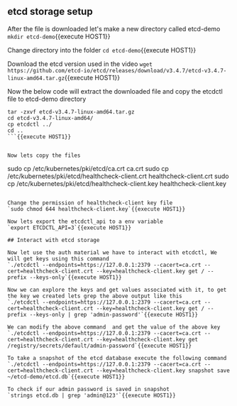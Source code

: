 ## etcd storage setup

After the file is downloaded let's make a new directory called etcd-demo
`mkdir etcd-demo`{{execute HOST1}}

Change directory into the folder
`cd etcd-demo`{{execute HOST1}}

Download the etcd version used in the video 
`wget https://github.com/etcd-io/etcd/releases/download/v3.4.7/etcd-v3.4.7-linux-amd64.tar.gz`{{execute HOST1}}

Now the below code will extract the downloaded file and copy the etcdctl file to etcd-demo directory 
```
tar -zxvf etcd-v3.4.7-linux-amd64.tar.gz
cd etcd-v3.4.7-linux-amd64/
cp etcdctl ../
cd ..
```{{execute HOST1}}


Now lets copy the files
```
sudo cp /etc/kubernetes/pki/etcd/ca.crt ca.crt
sudo cp /etc/kubernetes/pki/etcd/healthcheck-client.crt healthcheck-client.crt
sudo cp /etc/kubernetes/pki/etcd/healthcheck-client.key healthcheck-client.key
```{{execute HOST1}}

Change the permission of healthcheck-client key file
`sudo chmod 644 healthcheck-client.key`{{execute HOST1}}

Now lets export the etcdctl_api to a env variable
`export ETCDCTL_API=3`{{execute HOST1}}

## Interact with etcd storage 

Now let use the auth material we have to interact with etcdctl, We will get keys using this command
`./etcdctl --endpoints=https://127.0.0.1:2379 --cacert=ca.crt --cert=healthcheck-client.crt --key=healthcheck-client.key get / --prefix --keys-only`{{execute HOST1}}

Now we can explore the keys and get values associated with it, to get the key we created lets grep the above output like this
`./etcdctl --endpoints=https://127.0.0.1:2379 --cacert=ca.crt --cert=healthcheck-client.crt --key=healthcheck-client.key get / --prefix --keys-only | grep 'admin-password'`{{execute HOST1}}

We can modify the above command  and get the value of the above key
`./etcdctl --endpoints=https://127.0.0.1:2379 --cacert=ca.crt --cert=healthcheck-client.crt --key=healthcheck-client.key get /registry/secrets/default/admin-password`{{execute HOST1}}

To take a snapshot of the etcd database execute the following command
`./etcdctl --endpoints=https://127.0.0.1:2379 --cacert=ca.crt --cert=healthcheck-client.crt --key=healthcheck-client.key snapshot save ~/etcd-demo/etcd.db`{{execute HOST1}}

To check if our admin password is saved in snapshot 
`strings etcd.db | grep 'admin@123'`{{execute HOST1}}